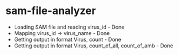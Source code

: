 # sam-file-analyzer
- Loading SAM file and reading virus_id - Done
- Mapping virus_id -> virus_name - Done
- Getting output in format Virus, count - Done
- Getting output in format Virus, count_of_all, count_of_amb - Done
